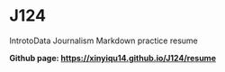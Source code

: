 # J124
IntrotoData Journalism Markdown practice resume

**Github page: https://xinyiqu14.github.io/J124/resume**
